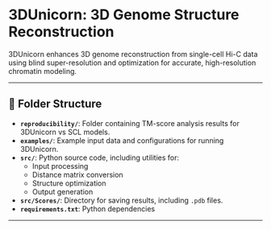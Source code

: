 # 3DUnicorn: 3D Genome Structure Reconstruction
3DUnicorn enhances 3D genome reconstruction from single-cell Hi-C data using blind super-resolution and optimization for accurate, high-resolution chromatin modeling.

---

## 📂 Folder Structure  

- **`reproducibility/`**: Folder containing TM-score analysis results for 3DUnicorn vs SCL models.  
- **`examples/`**: Example input data and configurations for running 3DUnicorn.  
- **`src/`**: Python source code, including utilities for:  
  - Input processing  
  - Distance matrix conversion  
  - Structure optimization  
  - Output generation  
- **`src/Scores/`**: Directory for saving results, including `.pdb` files.
- **`requirements.txt`**: Python dependencies  

---
